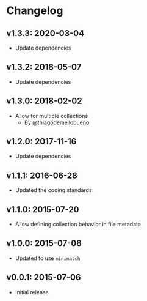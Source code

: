 # Changelog

## v1.3.3: 2020-03-04

- Update dependencies

## v1.3.2: 2018-05-07

- Update dependencies

## v1.3.0: 2018-02-02

- Allow for multiple collections
  - By [@thiagodemellobueno](https://github.com/thiagodemellobueno)

## v1.2.0: 2017-11-16

- Update dependencies

## v1.1.1: 2016-06-28

- Updated the coding standards

## v1.1.0: 2015-07-20

- Allow defining collection behavior in file metadata

## v1.0.0: 2015-07-08

- Updated to use `minimatch`

## v0.0.1: 2015-07-06

- Initial release
